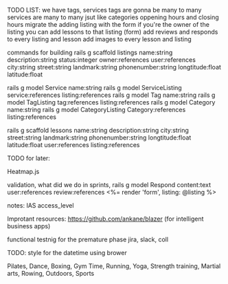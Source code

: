 TODO LIST:
we have tags, services
tags are gonna be many to many
services are many to many
jsut like categories
oppening hours and closing hours
migrate the adding listing with the form
if you're the owner of the listing you can add lessons to that listing (form)
add reviews and responds to every listing and lesson
add images to every lesson and listing

commands for building
rails g scaffold listings name:string description:string status:integer owner:references user:references city:string street:string landmark:string phonenumber:string longtitude:float latitude:float

rails g model Service name:string
rails g model ServiceListing service:references listing:references
rails g model Tag name:string
rails g model TagListing tag:references listing:references
rails g model Category name:string
rails g model CategoryListing Category:references listing:references



rails g scaffold lessons name:string description:string   city:string street:string landmark:string phonenumber:string longtitude:float latitude:float user:references listing:references





TODO for later:

Heatmap.js

validation, what did we do in sprints,
rails g model Respond content:text user:references review:references
<%= render 'form', listing: @listing %>





notes:
IAS
access_level








Improtant resources:
https://github.com/ankane/blazer (for intelligent business apps)







functional testnig for the premature phase
jira, slack, coll


TODO:
style for the datetime using brower



Pilates, Dance, Boxing, Gym Time, Running, Yoga, Strength training, Martial arts, Rowing, Outdoors, Sports
